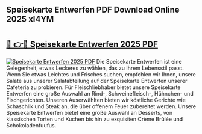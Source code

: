 ## Speisekarte Entwerfen PDF Download Online 2025 xI4YM

# <h2><a href="http://gcdhz5.nevu.top/?p=Speisekarte+Entwerfen">🔗 👉🔴 Speisekarte Entwerfen 2025 PDF</a></h2>

[![Speisekarte Entwerfen 2025 PDF](https://i.imgur.com/dBaPXMq.png)](http://gcdhz5.nevu.top/?p=Speisekarte+Entwerfen)
Die Speisekarte Entwerfen ist eine Gelegenheit, etwas Leckeres zu wählen, das zu Ihrem Lebensstil passt. Wenn Sie etwas Leichtes und Frisches suchen, empfehlen wir Ihnen, unsere Salate aus unserer Salatabteilung auf der Speisekarte Entwerfen unserer Cafeteria zu probieren. Für Fleischliebhaber bietet unsere Speisekarte Entwerfen eine große Auswahl an Rind-, Schweinefleisch-, Hühnchen- und Fischgerichten. Unseren Auserwählten bieten wir köstliche Gerichte wie Schaschlik und Steak an, die über offenem Feuer zubereitet werden. Unsere Speisekarte Entwerfen bietet eine große Auswahl an Desserts, von klassischen Torten und Kuchen bis hin zu exquisiten Crème Brûlée und Schokoladenfuufus.
